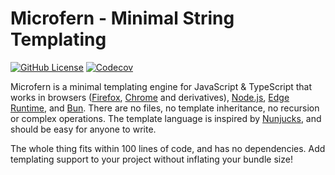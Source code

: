 # Microfern - Minimal String Templating

[![GitHub License](https://img.shields.io/github/license/seriousbug/microfern)](https://github.com/SeriousBug/microfern/blob/main/LICENSE.txt)
[![Codecov](https://img.shields.io/codecov/c/github/seriousbug/microfern)](https://app.codecov.io/gh/SeriousBug/microfern)

Microfern is a minimal templating engine for JavaScript & TypeScript that works
in browsers ([Firefox](https://www.mozilla.org/en-US/firefox/new/),
[Chrome](https://www.google.com/chrome/) and derivatives),
[Node.js](https://nodejs.org/en), [Edge Runtime](https://edge-runtime.vercel.app), and [Bun](https://bun.sh). There are no files, no template
inheritance, no recursion or complex operations. The template language is
inspired by [Nunjucks](https://github.com/mozilla/nunjucks), and should be easy
for anyone to write.

The whole thing fits within 100 lines of code, and has no dependencies. Add templating support to your project without inflating your bundle size!
